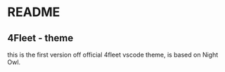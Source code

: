 # README

## 4Fleet - theme

this is the first version off official 4fleet vscode theme, is based on Night Owl.
